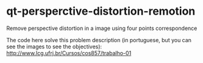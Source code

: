 # qt-persperctive-distortion-remotion
Remove perspective distortion in a image using four points correspondence

The code here solve this problem description (in portuguese, but you can see the images to see the objectives): http://www.lcg.ufrj.br/Cursos/cos857/trabalho-01
